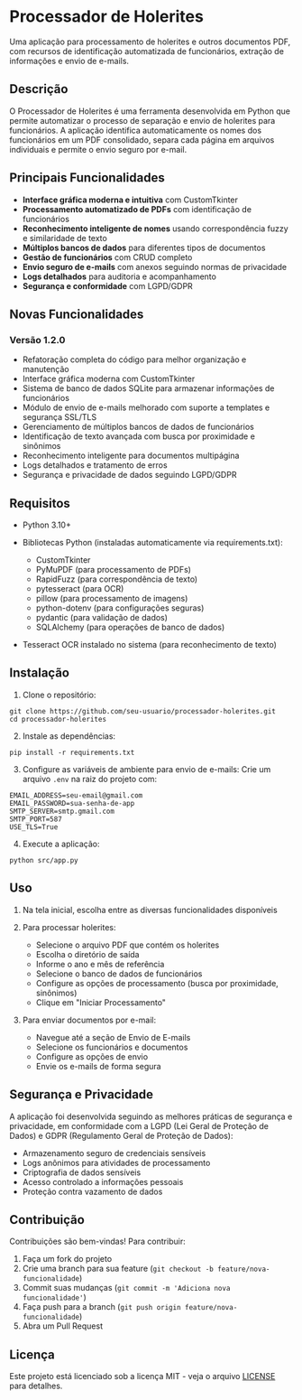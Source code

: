 # Processador de Holerites

Uma aplicação para processamento de holerites e outros documentos PDF, com recursos de identificação automatizada de funcionários, extração de informações e envio de e-mails.

## Descrição

O Processador de Holerites é uma ferramenta desenvolvida em Python que permite automatizar o processo de separação e envio de holerites para funcionários. A aplicação identifica automaticamente os nomes dos funcionários em um PDF consolidado, separa cada página em arquivos individuais e permite o envio seguro por e-mail.

## Principais Funcionalidades

- **Interface gráfica moderna e intuitiva** com CustomTkinter
- **Processamento automatizado de PDFs** com identificação de funcionários
- **Reconhecimento inteligente de nomes** usando correspondência fuzzy e similaridade de texto
- **Múltiplos bancos de dados** para diferentes tipos de documentos
- **Gestão de funcionários** com CRUD completo
- **Envio seguro de e-mails** com anexos seguindo normas de privacidade
- **Logs detalhados** para auditoria e acompanhamento
- **Segurança e conformidade** com LGPD/GDPR

## Novas Funcionalidades

### Versão 1.2.0
- Refatoração completa do código para melhor organização e manutenção
- Interface gráfica moderna com CustomTkinter
- Sistema de banco de dados SQLite para armazenar informações de funcionários
- Módulo de envio de e-mails melhorado com suporte a templates e segurança SSL/TLS
- Gerenciamento de múltiplos bancos de dados de funcionários
- Identificação de texto avançada com busca por proximidade e sinônimos
- Reconhecimento inteligente para documentos multipágina
- Logs detalhados e tratamento de erros
- Segurança e privacidade de dados seguindo LGPD/GDPR

## Requisitos

- Python 3.10+
- Bibliotecas Python (instaladas automaticamente via requirements.txt):
  - CustomTkinter
  - PyMuPDF (para processamento de PDFs)
  - RapidFuzz (para correspondência de texto)
  - pytesseract (para OCR)
  - pillow (para processamento de imagens)
  - python-dotenv (para configurações seguras)
  - pydantic (para validação de dados)
  - SQLAlchemy (para operações de banco de dados)

- Tesseract OCR instalado no sistema (para reconhecimento de texto)

## Instalação

1. Clone o repositório:
```
git clone https://github.com/seu-usuario/processador-holerites.git
cd processador-holerites
```

2. Instale as dependências:
```
pip install -r requirements.txt
```

3. Configure as variáveis de ambiente para envio de e-mails:
Crie um arquivo `.env` na raiz do projeto com:
```
EMAIL_ADDRESS=seu-email@gmail.com
EMAIL_PASSWORD=sua-senha-de-app
SMTP_SERVER=smtp.gmail.com
SMTP_PORT=587
USE_TLS=True
```

4. Execute a aplicação:
```
python src/app.py
```

## Uso

1. Na tela inicial, escolha entre as diversas funcionalidades disponíveis
2. Para processar holerites:
   - Selecione o arquivo PDF que contém os holerites
   - Escolha o diretório de saída
   - Informe o ano e mês de referência
   - Selecione o banco de dados de funcionários
   - Configure as opções de processamento (busca por proximidade, sinônimos)
   - Clique em "Iniciar Processamento"

3. Para enviar documentos por e-mail:
   - Navegue até a seção de Envio de E-mails
   - Selecione os funcionários e documentos
   - Configure as opções de envio
   - Envie os e-mails de forma segura

## Segurança e Privacidade

A aplicação foi desenvolvida seguindo as melhores práticas de segurança e privacidade, em conformidade com a LGPD (Lei Geral de Proteção de Dados) e GDPR (Regulamento Geral de Proteção de Dados):

- Armazenamento seguro de credenciais sensíveis
- Logs anônimos para atividades de processamento
- Criptografia de dados sensíveis
- Acesso controlado a informações pessoais
- Proteção contra vazamento de dados

## Contribuição

Contribuições são bem-vindas! Para contribuir:

1. Faça um fork do projeto
2. Crie uma branch para sua feature (`git checkout -b feature/nova-funcionalidade`)
3. Commit suas mudanças (`git commit -m 'Adiciona nova funcionalidade'`)
4. Faça push para a branch (`git push origin feature/nova-funcionalidade`)
5. Abra um Pull Request

## Licença

Este projeto está licenciado sob a licença MIT - veja o arquivo [LICENSE](LICENSE) para detalhes.
